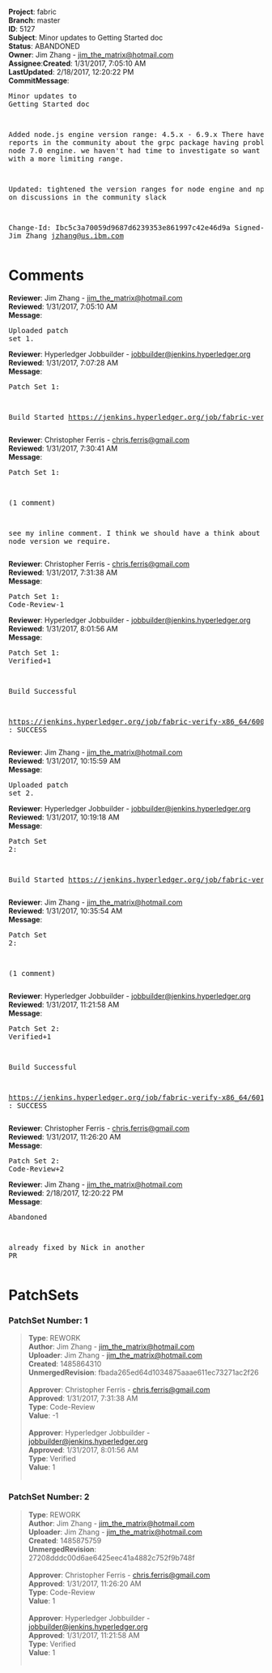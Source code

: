 <strong>Project</strong>: fabric</br><strong>Branch</strong>: master<br><strong>ID</strong>: 5127<br><strong>Subject</strong>: Minor updates to Getting Started doc<br><strong>Status</strong>: ABANDONED<br><strong>Owner</strong>: Jim Zhang - jim_the_matrix@hotmail.com<br><strong>Assignee</strong>:<strong>Created</strong>: 1/31/2017, 7:05:10 AM<br><strong>LastUpdated</strong>: 2/18/2017, 12:20:22 PM<br><strong>CommitMessage</strong>:<br><pre>Minor updates to Getting Started doc

Added node.js engine version range: 4.5.x - 6.9.x
There have been reports in the community about the grpc package
having problems with node 7.0 engine. we haven't had time to
investigate so want to be safe with a more limiting range.

Updated: tightened the version ranges for node engine and npm
based on discussions in the community slack

Change-Id: Ibc5c3a70059d9687d6239353e861997c42e46d9a
Signed-off-by: Jim Zhang <jzhang@us.ibm.com>
</pre><h1>Comments</h1><strong>Reviewer</strong>: Jim Zhang - jim_the_matrix@hotmail.com<br><strong>Reviewed</strong>: 1/31/2017, 7:05:10 AM<br><strong>Message</strong>: <pre>Uploaded patch set 1.</pre><strong>Reviewer</strong>: Hyperledger Jobbuilder - jobbuilder@jenkins.hyperledger.org<br><strong>Reviewed</strong>: 1/31/2017, 7:07:28 AM<br><strong>Message</strong>: <pre>Patch Set 1:

Build Started https://jenkins.hyperledger.org/job/fabric-verify-x86_64/6002/</pre><strong>Reviewer</strong>: Christopher Ferris - chris.ferris@gmail.com<br><strong>Reviewed</strong>: 1/31/2017, 7:30:41 AM<br><strong>Message</strong>: <pre>Patch Set 1:

(1 comment)

see my inline comment. I think we should have a think about which node version we require.</pre><strong>Reviewer</strong>: Christopher Ferris - chris.ferris@gmail.com<br><strong>Reviewed</strong>: 1/31/2017, 7:31:38 AM<br><strong>Message</strong>: <pre>Patch Set 1: Code-Review-1</pre><strong>Reviewer</strong>: Hyperledger Jobbuilder - jobbuilder@jenkins.hyperledger.org<br><strong>Reviewed</strong>: 1/31/2017, 8:01:56 AM<br><strong>Message</strong>: <pre>Patch Set 1: Verified+1

Build Successful 

https://jenkins.hyperledger.org/job/fabric-verify-x86_64/6002/ : SUCCESS</pre><strong>Reviewer</strong>: Jim Zhang - jim_the_matrix@hotmail.com<br><strong>Reviewed</strong>: 1/31/2017, 10:15:59 AM<br><strong>Message</strong>: <pre>Uploaded patch set 2.</pre><strong>Reviewer</strong>: Hyperledger Jobbuilder - jobbuilder@jenkins.hyperledger.org<br><strong>Reviewed</strong>: 1/31/2017, 10:19:18 AM<br><strong>Message</strong>: <pre>Patch Set 2:

Build Started https://jenkins.hyperledger.org/job/fabric-verify-x86_64/6010/</pre><strong>Reviewer</strong>: Jim Zhang - jim_the_matrix@hotmail.com<br><strong>Reviewed</strong>: 1/31/2017, 10:35:54 AM<br><strong>Message</strong>: <pre>Patch Set 2:

(1 comment)</pre><strong>Reviewer</strong>: Hyperledger Jobbuilder - jobbuilder@jenkins.hyperledger.org<br><strong>Reviewed</strong>: 1/31/2017, 11:21:58 AM<br><strong>Message</strong>: <pre>Patch Set 2: Verified+1

Build Successful 

https://jenkins.hyperledger.org/job/fabric-verify-x86_64/6010/ : SUCCESS</pre><strong>Reviewer</strong>: Christopher Ferris - chris.ferris@gmail.com<br><strong>Reviewed</strong>: 1/31/2017, 11:26:20 AM<br><strong>Message</strong>: <pre>Patch Set 2: Code-Review+2</pre><strong>Reviewer</strong>: Jim Zhang - jim_the_matrix@hotmail.com<br><strong>Reviewed</strong>: 2/18/2017, 12:20:22 PM<br><strong>Message</strong>: <pre>Abandoned

already fixed by Nick in another PR</pre><h1>PatchSets</h1><h3>PatchSet Number: 1</h3><blockquote><strong>Type</strong>: REWORK<br><strong>Author</strong>: Jim Zhang - jim_the_matrix@hotmail.com<br><strong>Uploader</strong>: Jim Zhang - jim_the_matrix@hotmail.com<br><strong>Created</strong>: 1485864310<br><strong>UnmergedRevision</strong>: fbada265ed64d1034875aaae611ec73271ac2f26<br><br><strong>Approver</strong>: Christopher Ferris - chris.ferris@gmail.com<br><strong>Approved</strong>: 1/31/2017, 7:31:38 AM<br><strong>Type</strong>: Code-Review<br><strong>Value</strong>: -1<br><br><strong>Approver</strong>: Hyperledger Jobbuilder - jobbuilder@jenkins.hyperledger.org<br><strong>Approved</strong>: 1/31/2017, 8:01:56 AM<br><strong>Type</strong>: Verified<br><strong>Value</strong>: 1<br><br></blockquote><h3>PatchSet Number: 2</h3><blockquote><strong>Type</strong>: REWORK<br><strong>Author</strong>: Jim Zhang - jim_the_matrix@hotmail.com<br><strong>Uploader</strong>: Jim Zhang - jim_the_matrix@hotmail.com<br><strong>Created</strong>: 1485875759<br><strong>UnmergedRevision</strong>: 27208dddc00d6ae6425eec41a4882c752f9b748f<br><br><strong>Approver</strong>: Christopher Ferris - chris.ferris@gmail.com<br><strong>Approved</strong>: 1/31/2017, 11:26:20 AM<br><strong>Type</strong>: Code-Review<br><strong>Value</strong>: 1<br><br><strong>Approver</strong>: Hyperledger Jobbuilder - jobbuilder@jenkins.hyperledger.org<br><strong>Approved</strong>: 1/31/2017, 11:21:58 AM<br><strong>Type</strong>: Verified<br><strong>Value</strong>: 1<br><br></blockquote>